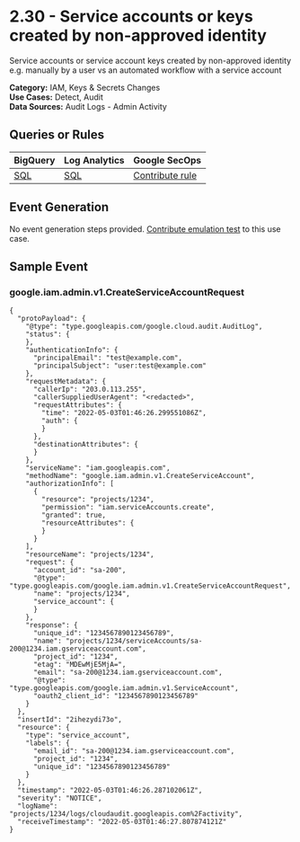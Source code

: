 # 2.30 - Service accounts or keys created by non-approved identity
Service accounts or service account keys created by non-approved identity
e.g. manually by a user vs an automated workflow with a service account


**Category:** IAM, Keys & Secrets Changes
</br>
**Use Cases:** Detect, Audit
</br>
**Data Sources:** Audit Logs - Admin Activity
</br>



## Queries or Rules
BigQuery  | Log Analytics | Google SecOps
--- | --- | ---
[SQL](../../backends/bigquery/sql/2_30_service_accounts_or_keys_created_by_non_approved_identity.sql) | [SQL](../../backends/log_analytics/sql/2_30_service_accounts_or_keys_created_by_non_approved_identity.sql) | [Contribute rule](../../CONTRIBUTING.md)

## Event Generation
No event generation steps provided. [Contribute emulation test](../../CONTRIBUTING.md) to this use case.

## Sample Event


### google.iam.admin.v1.CreateServiceAccountRequest
```
{
  "protoPayload": {
    "@type": "type.googleapis.com/google.cloud.audit.AuditLog",
    "status": {
    },
    "authenticationInfo": {
      "principalEmail": "test@example.com",
      "principalSubject": "user:test@example.com"
    },
    "requestMetadata": {
      "callerIp": "203.0.113.255",
      "callerSuppliedUserAgent": "<redacted>",
      "requestAttributes": {
        "time": "2022-05-03T01:46:26.299551086Z",
        "auth": {
        }
      },
      "destinationAttributes": {
      }
    },
    "serviceName": "iam.googleapis.com",
    "methodName": "google.iam.admin.v1.CreateServiceAccount",
    "authorizationInfo": [
      {
        "resource": "projects/1234",
        "permission": "iam.serviceAccounts.create",
        "granted": true,
        "resourceAttributes": {
        }
      }
    ],
    "resourceName": "projects/1234",
    "request": {
      "account_id": "sa-200",
      "@type": "type.googleapis.com/google.iam.admin.v1.CreateServiceAccountRequest",
      "name": "projects/1234",
      "service_account": {
      }
    },
    "response": {
      "unique_id": "1234567890123456789",
      "name": "projects/1234/serviceAccounts/sa-200@1234.iam.gserviceaccount.com",
      "project_id": "1234",
      "etag": "MDEwMjE5MjA=",
      "email": "sa-200@1234.iam.gserviceaccount.com",
      "@type": "type.googleapis.com/google.iam.admin.v1.ServiceAccount",
      "oauth2_client_id": "1234567890123456789"
    }
  },
  "insertId": "2ihezydi73o",
  "resource": {
    "type": "service_account",
    "labels": {
      "email_id": "sa-200@1234.iam.gserviceaccount.com",
      "project_id": "1234",
      "unique_id": "1234567890123456789"
    }
  },
  "timestamp": "2022-05-03T01:46:26.287102061Z",
  "severity": "NOTICE",
  "logName": "projects/1234/logs/cloudaudit.googleapis.com%2Factivity",
  "receiveTimestamp": "2022-05-03T01:46:27.807874121Z"
}
```



